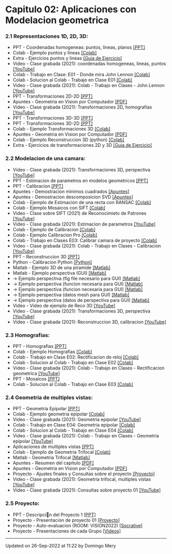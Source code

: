 
# Capitulo 02: Aplicaciones con Modelacion geometrica
### 2.1 Representaciones 1D, 2D, 3D:
* PPT - Coordenadas homogeneas: puntos, lineas, planos [[PPT]](https://github.com/domingomery/vision/blob/master/clases/Cap02_Geometria/presentaciones/CV02_PointsLinesPlanes.pptx)
* Colab - Ejemplo puntos  y lineas [[Colab]](https://colab.research.google.com/drive/1HWjHTdYNhcXB-VkCgmY1avmyW1jFEiHX?usp=sharing)
* Extra - Ejercicios puntos  y lineas [[Guia de Ejercicio]](https://github.com/domingomery/vision/blob/master/clases/Cap02_Geometria/practice/CV02_EjePuntosLineas.pdf)
* Video - Clase grabada (2021): coordenadas homogeneas, lineas, puntos [[YouTube]](https://youtu.be/IS8asEOXbzs)
* Colab - Trabajo en Clase: E01 - Donde mira John Lennon [[Colab]](https://colab.research.google.com/drive/1YeKeDBQRHk2Pigph9LEDPKHcdtvAoaRA?usp=sharing)
* Colab - Solucion al Colab - Trabajo en Clase E01 [[Colab]](https://colab.research.google.com/drive/18N9YFx7AWlky-T34K4hPAGZtPEffV1bZ?usp=sharing)
* Video - Clase grabada (2021): Colab - Trabajo en Clases - John Lennon [[YouTube]](https://youtu.be/32UN03En7WU)
* PPT - Transformaciones 2D-2D [[PPT]](https://github.com/domingomery/vision/blob/master/clases/Cap02_Geometria/presentaciones/CV02_Transformation2D.pptx)
* Apuntes - Geometria en Vision por Computador [[PDF]](https://github.com/domingomery/vision/blob/master/clases/Cap02_Geometria/presentaciones/2004-ApuntesVision.pdf)
* Video - Clase grabada (2021): Transformaciones 2D, homografias [[YouTube]](https://youtu.be/bFTwmL_oHGE)
* PPT - Transformaciones 3D-3D [[PPT]](https://github.com/domingomery/vision/blob/master/clases/Cap02_Geometria/presentaciones/CV02_Transformation3D.pptx)
* PPT - Transformaciones 3D-2D [[PPT]](https://github.com/domingomery/vision/blob/master/clases/Cap02_Geometria/presentaciones/CV02_Transformation3D2D.pptx)
* Colab - Ejemplo Transformaciones 3D [[Colab]](https://colab.research.google.com/drive/1UZuvd88BvUt3IBIKHDZAi7ticI50TCWN?usp=sharing)
* Apuntes - Geometria en Vision por Computador [[PDF]](https://github.com/domingomery/vision/blob/master/clases/Cap02_Geometria/presentaciones/2004-ApuntesVision.pdf)
* Colab - Ejemplo Reconstruccion 3D (python) [[Colab]](https://colab.research.google.com/drive/1yZZA3IZ2NB9bK8QMKL4_xQZkBNTNCUEz?usp=sharing)
* Extra - Ejercicios de transformaciones 2D y 3D [[Guia de Ejercicio]](https://github.com/domingomery/vision/blob/master/clases/Cap02_Geometria/practice/CV02_Transformaciones.pdf)
### 2.2 Modelacion de una camara:
* Video - Clase grabada (2021): Transformaciones 3D, perspectiva [[YouTube]](https://youtu.be/wfcMCeb8Fzk)
* PPT - Estimacion de parametros en modelos geometricos [[PPT]](https://github.com/domingomery/vision/blob/master/clases/Cap02_Geometria/presentaciones/CV02_EstimacionParametros.pptx)
* PPT - Calibracion [[PPT]](https://github.com/domingomery/vision/blob/master/clases/Cap02_Geometria/presentaciones/CV02_Calibration.pptx)
* Apuntes - Demostracion minimos cuadrados [[Apuntes]](https://github.com/domingomery/vision/blob/master/clases/Cap02_Geometria/presentaciones/CV02-SolucionMinAx-b_LS.pdf)
* Apuntes - Demostracion descomposicion SVD [[Apuntes]](https://github.com/domingomery/vision/blob/master/clases/Cap02_Geometria/presentaciones/CV02-SolucionMinAx.pdf)
* Colab - Ejemplo de Estimacion de una recta con RANSAC [[Colab]](https://colab.research.google.com/drive/12nyxDvok_gxEiLb8GzyxAEzrCyxnyBjC?usp=sharing)
* Colab - Ejemplo Mosaicos con SIFT [[Colab]](https://colab.research.google.com/drive/1Cy7_5qNvokRAbzNn5RV23PnW8MXO18KQ?usp=sharing)
* Video - Clase sobre SIFT (2021) de Reconocimieto de Patrones [[YouTube]](https://youtu.be/BeqJf-W4ob8)
* Video - Clase grabada (2021): Estimacion de parametros [[YouTube]](https://youtu.be/8M4XaoHoo_w)
* Colab - Ejemplo de Calibracion [[Colab]](https://github.com/domingomery/vision/blob/master/clases/Cap02_Geometria//https://colab.research.google.com/drive/1ETff1V6QiIvAXD67T7AXQUkPOV6cxUQT?usp=sharing)
* Colab - Ejemplo Calibracion Pro [[Colab]](https://colab.research.google.com/drive/1ivk9z7DW-jewT8mHfEzQgVAMKFc7KTKE?usp=sharing)
* Colab - Trabajo en Clases E03: Calibrar camara de proyecto [[Colab]](https://colab.research.google.com/drive/1NC2N5NADNCCpol6QxMllKG2WR8oF8nmH?usp=sharing)
* Video - Clase grabada (2021): Colab - Trabajo en Clases - Calibracion [[YouTube]](https://youtu.be/qLRzigdAWkE)
* PPT - Reconstruccion 3D [[PPT]](https://github.com/domingomery/vision/blob/master/clases/Cap02_Geometria/presentaciones/CV02_Reconstruction3D.pptx)
* Python - Calibracion Python [[Python]](https://opencv-python-tutroals.readthedocs.io/en/latest/py_tutorials/py_calib3d/py_calibration/py_calibration.html)
* Matlab - Ejemplo 3D de una piramide [[Matlab]](https://github.com/domingomery/vision/blob/master/clases/Cap02_Geometria/matlab/CV02_3DPyramid.m)
* Matlab - Ejemplo perspectiva (GUI) [[Matlab]](https://github.com/domingomery/vision/blob/master/clases/Cap02_Geometria/matlab/CV02_Perspective.m)
* -> Ejemplo perspectiva (fig file necesario para GUI) [[Matlab]](https://github.com/domingomery/vision/blob/master/clases/Cap02_Geometria/matlab/CV02_Perspective.fig)
* -> Ejemplo perspectiva (funcion necesaria para GUI) [[Matlab]](https://github.com/domingomery/vision/blob/master/clases/Cap02_Geometria/matlab/CV02_experspec.m)
* -> Ejemplo perspectiva (funcion necesaria para GUI) [[Matlab]](https://github.com/domingomery/vision/blob/master/clases/Cap02_Geometria/matlab/CV02_meshplot.m)
* -> Ejemplo perspectiva (datos mesh para GUI) [[Matlab]](https://github.com/domingomery/vision/blob/master/clases/Cap02_Geometria/matlab/meshpoints.mat)
* -> Ejemplo perspectiva (datos de perspectiva para GUI) [[Matlab]](https://github.com/domingomery/vision/blob/master/clases/Cap02_Geometria/matlab/perspecdata.mat)
* Video - Video de ejemplo de Reco 3D [[YouTube]](https://youtu.be/qYaU1GeEiR8)
* Video - Clase grabada (2021): Transformaciones 3D, perspectiva [[YouTube]](https://youtu.be/wfcMCeb8Fzk)
* Video - Clase grabada (2021): Reconstruccion 3D, calibracion [[YouTube]](https://youtu.be/0emGMydd39Y)
### 2.3 Homografias:
* PPT - Homografias [[PPT]](https://github.com/domingomery/vision/blob/master/clases/Cap02_Geometria/presentaciones/CV02_Homography.pptx)
* Colab - Ejemplo Homografias [[Colab]](https://colab.research.google.com/drive/1Epfohj39WdWHv3A3RJXc5VrAcHrrORLJ?usp=sharing)
* Colab - Trabajo en Clase E02: Rectificacion de reloj [[Colab]](https://colab.research.google.com/drive/19HaTUYWb-mq5b7tYRfJ3Osg7X1nvHCGo?usp=sharing)
* Colab - Solucion al Colab - Trabajo en Clase E02 [[Colab]](https://colab.research.google.com/drive/1WvyonO7lXZ8rEAgV6drCBlvQOjjIr7Eo?usp=sharing)
* Video - Clase grabada (2021): Colab - Trabajo en Clases - Rectificacion geometrica [[YouTube]](https://youtu.be/_6ps8YMsWc8)
* PPT - Mosaicos [[PPT]](https://github.com/domingomery/vision/blob/master/clases/Cap02_Geometria/presentaciones/CV02_Mosaicos.pptx)
* Colab - Solucion al Colab - Trabajo en Clase E03 [[Colab]](https://colab.research.google.com/drive/1PvSkF4g01REkqAfDkaUnFHFSCwKK2ekn?usp=sharing)
### 2.4 Geometria de multiples vistas:
* PPT - Geometria Epipolar [[PPT]](https://github.com/domingomery/vision/blob/master/clases/Cap02_Geometria/presentaciones/CV02_EpipolarGeometry.pptx)
* Colab - Ejemplo geometria epipolar [[Colab]](https://colab.research.google.com/drive/1HQ0bwuRQhAEGTRJjJGZEwOHgM-VoKozX?usp=sharing)
* Video - Clase grabada (2021): Geometria epipolar [[YouTube]](https://youtu.be/TSgDqprBfbk)
* Colab - Trabajo en Clase E04: Geometria epipolar [[Colab]](https://colab.research.google.com/drive/1cSB-1igM6gKETM6a3pmbRUDNbhD0I14I?usp=sharing)
* Colab - Solucion al Colab - Trabajo en Clase E04 [[Colab]](https://colab.research.google.com/drive/1xqpBevsjl0mcFNXhdNduXNPVN92xipna?usp=sharing)
* Video - Clase grabada (2021): Colab - Trabajo en Clases - Geometria epipolar [[YouTube]](https://youtu.be/Qx3oS9dOUXc)
* Aplicaciones de multiples vistas [[PPT]](https://github.com/domingomery/vision/blob/master/clases/Cap02_Geometria/presentaciones/CV02_MultipleViewXrayApplications.pptx)
* Colab - Ejemplo de Geometria Trifocal [[Colab]](https://colab.research.google.com/drive/1eP_ru4yKl9yqI9t1BUwl5Rj5suWEc2Br?usp=sharing)
* Matlab - Geometria Trifocal [[Matlab]](https://github.com/domingomery/vision/blob/master/clases/Cap02_Geometria/matlab/CV02_TrifocalGeometry.m)
* Apuntes - Resumen del capitulo [[PDF]](https://github.com/domingomery/vision/blob/master/clases/Cap02_Geometria/presentaciones/CV02_EsquemaResumen.pdf)
* Apuntes - Geometria en Vision por Computador [[PDF]](https://github.com/domingomery/vision/blob/master/clases/Cap02_Geometria/presentaciones/2004-ApuntesVision.pdf)
* Proyecto - Ajustes finales y Consultas sobre el proyecto [[Proyecto]](https://github.com/domingomery/vision/tree/master/proyectos/Proyecto_01)
* Video - Clase grabada (2021): Geometria trifocal, multiples vistas [[YouTube]](https://youtu.be/2tVptJDCDc8)
* Video - Clase grabada (2021): Consultas sobre proyecto 01 [[YouTube]](https://youtu.be/w_GxLSFiZpA)
### 2.5 Proyecto:
* PPT - Descripcin del Proyecto 1 [[PPT]](https://github.com/domingomery/vision/blob/master/clases/Cap02_Geometria/presentaciones/CV02_Proyecto.pptx)
* Proyecto - Presentacion de proyecto 01 [[Proyecto]](https://github.com/domingomery/vision/tree/master/proyectos/Proyecto_01)
* Proyecto - Auto-evaluacion (ROOM: VISION2022) [[Socrative]](http://www.socrative.com)
* Proyecto - Presentaciones de cada Grupo [[Videos]](https://github.com/domingomery/vision/blob/master/clases/Cap02_Geometria//https://bit.ly/3BNXV2c)
---


Updated on 26-Sep-2022 at 11:22 by Domingo Mery
